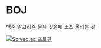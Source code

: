 # BOJ
백준 알고리즘 문제 맞을때 소스 올리는 곳

[![Solved.ac
프로필](http://mazassumnida.wtf/api/generate_badge?boj=anojds)](https://solved.ac/anojds)

